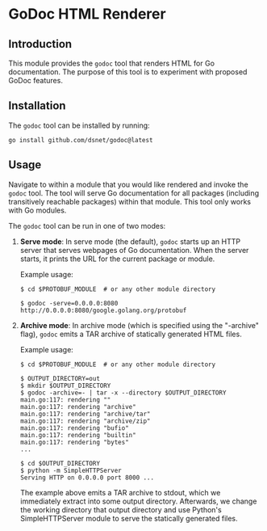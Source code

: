 # GoDoc HTML Renderer #

## Introduction ##

This module provides the `godoc` tool that renders HTML for Go documentation.
The purpose of this tool is to experiment with proposed GoDoc features.

## Installation ##

The `godoc` tool can be installed by running:
```
go install github.com/dsnet/godoc@latest
```

## Usage ##

Navigate to within a module that you would like rendered and invoke the `godoc` tool.
The tool will serve Go documentation for all packages (including transitively reachable packages) within that module.
This tool only works with Go modules.

The `godoc` tool can be run in one of two modes:

1.  **Serve mode**: In serve mode (the default), `godoc` starts up an HTTP server
    that serves webpages of Go documentation. When the server starts,
    it prints the URL for the current package or module.

    Example usage:
    ```
    $ cd $PROTOBUF_MODULE  # or any other module directory
    
    $ godoc -serve=0.0.0.0:8080
    http://0.0.0.0:8080/google.golang.org/protobuf
    ```

2. **Archive mode**: In archive mode (which is specified using the "-archive" flag),
    `godoc` emits a TAR archive of statically generated HTML files.

    Example usage:
    ```
    $ cd $PROTOBUF_MODULE  # or any other module directory
    
    $ OUTPUT_DIRECTORY=out
    $ mkdir $OUTPUT_DIRECTORY
    $ godoc -archive=- | tar -x --directory $OUTPUT_DIRECTORY
    main.go:117: rendering ""
    main.go:117: rendering "archive"
    main.go:117: rendering "archive/tar"
    main.go:117: rendering "archive/zip"
    main.go:117: rendering "bufio"
    main.go:117: rendering "builtin"
    main.go:117: rendering "bytes"
    ...

    $ cd $OUTPUT_DIRECTORY
    $ python -m SimpleHTTPServer
    Serving HTTP on 0.0.0.0 port 8000 ...
    ```

    The example above emits a TAR archive to stdout,
    which we immediately extract into some output directory.
    Afterwards, we change the working directory that output directory and
    use Python's SimpleHTTPServer module to serve the statically generated files.